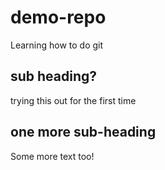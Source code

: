 # demo-repo
Learning how to do git
## sub heading?
trying this out for the first time
## one more sub-heading
Some more text too!